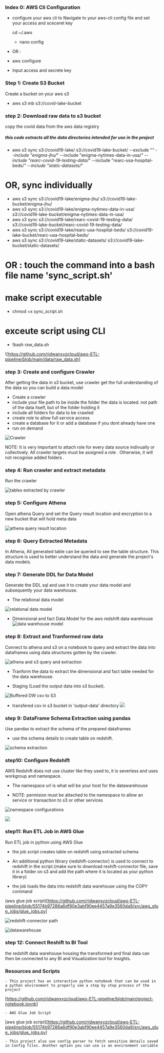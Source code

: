 ### Index 0: AWS Cli Configuration

- configure your aws cli to 
Navigate to your aws-cli config file and set your access and sceceret key 

    cd ~/.aws
    * nano config

- OR : 


* aws configure

- Input access and secrete key

### Step 1: Create S3 Bucket 

Create a bucket on your aws s3

* aws s3 mb s3://covid-lake-bucket


### step 2: Download raw data to s3 bucket
copy the covid data from the aws data registry

##### this code extracts all the data directories intended for use in the project

* aws s3 sync s3://covid19-lake/ s3://covid19-lake-bucket/ --exclude "*" --include "enigma-jhu/*" --include "enigma-nytimes-data-in-usa/*" --include "rearc-covid-19-testing-data/*" --include "rearc-usa-hospital-beds/*" --include "static-datasets/*"

# OR, sync individually

* aws s3 sync s3://covid19-lake/enigma-jhu/ s3://covid19-lake-bucket/enigma-jhu/
* aws s3 sync s3://covid19-lake/enigma-nytimes-data-in-usa/ s3://covid19-lake-bucket/enigma-nytimes-data-in-usa/
* aws s3 sync s3://covid19-lake/rearc-covid-19-testing-data/ s3://covid19-lake-bucket/rearc-covid-19-testing-data/
* aws s3 sync s3://covid19-lake/rearc-usa-hospital-beds/ s3://covid19-lake-bucket/rearc-usa-hospital-beds/
* aws s3 sync s3://covid19-lake/static-datasets/ s3://covid19-lake-bucket/static-datasets/

# OR : touch the command into a bash file name 'sync_script.sh' 
# make script executable
* chmod +x sync_script.sh

# exceute script using CLI

* !bash raw_data.sh

![https://github.com/ridwanxyzcloud/aws-ETL-pipeline/blob/main/data/raw_data.sh]

### step 3: Create and configure Crawler 

After getting the data in s3 bucket, use crawler get the full understanding of the data so you can build a data model 
- Create a crawler 
- include your file path to be inside the folder the data is located. not path of the data itself, but of the folder holding it 
- include all  folders for data to be crawled
- create role to allow full service access 
- create a database for it or add a database if you dont already have one 
- run on demand

![Crawler](https://github.com/ridwanxyzcloud/aws-ETL-pipeline/blob/main/snapshots/crawler.png)


NOTE: It is very important to attach role for every data source indivually or collectively. All crawler targets must be assigned a role . Otherwise, it will not recognise added folders .

### step 4: Run crawler and extract metadata
Run the crawler

![tables extracted by crawler](https://github.com/ridwanxyzcloud/aws-ETL-pipeline/blob/main/snapshots/crawler_tables.png)

### step  5: Configure Athena 
Open athena Query and set the Query result location and encryption to a new bucket that will hold meta data 

![athena query result location](https://github.com/ridwanxyzcloud/aws-ETL-pipeline/blob/main/snapshots/athena_query_location.png)


### step 6: Query Extracted Metadata
In Athena, All generated table can be queried to see the table structure. 
This structure is used to better understand the data and generate the project's data models.

### step 7: Generate DDL for Data Model
Generate the DDL sql and use it to create your data model and subsequently your data warehouse.
- The relational data model

![relational data model](https://github.com/ridwanxyzcloud/aws-ETL-pipeline/blob/main/data%20model/covid19-project-1NF.drawio.png)

- Dimensional and fact Data Model for the aws redshift data warehouse 
![data warehouse model](https://github.com/ridwanxyzcloud/aws-ETL-pipeline/blob/main/data%20model/covid19_DW_2NF.drawio.png)

### step 8: Extract and Tranformed raw data 
Connect to athena and s3 on a notebook to query and extract the data into dataframes using data structures gotten by the crawler.

![athena and s3 query and extraction](https://github.com/ridwanxyzcloud/aws-ETL-pipeline/blob/main/snapshots/athena_s3_query.png)

- Tranform the data to extract the dimensional and fact table needed for the data warehouse.


- Staging (Load the output data into s3 bucket).

![Buffered DW csv to S3](https://github.com/ridwanxyzcloud/aws-ETL-pipeline/blob/main/snapshots/buffred_csv_to_s3.png)

* transfered csv in s3 bucket in 'output-data' directory
![](https://github.com/ridwanxyzcloud/aws-ETL-pipeline/blob/main/snapshots/DW_csv_files_in_s3_bucket.png)

### step 9: DataFrame Schema Extraction using pandas 
Use pandas to extract the schema of the prepared dataframes
- use the schema details to create table on redshift.

![schema extraction](https://github.com/ridwanxyzcloud/aws-ETL-pipeline/blob/main/snapshots/schema_extraction.png)

### step10: Configure Redshift
AWS Redshift does not use cluster like they used to, it is severless and uses workgroup and namespace.

- The namespace url is what will be your host for the datawarehouse 

- NOTE: permision must be attached to the namespace to allow an service or transaction to s3 or other services

![namespace configurations](https://github.com/ridwanxyzcloud/aws-ETL-pipeline/blob/main/snapshots/namespace_1.png)

![](https://github.com/ridwanxyzcloud/aws-ETL-pipeline/blob/main/snapshots/namespace_2.png)

### step11: Run ETL Job in AWS Glue

Run ETL job in python using AWS Glue
- the job script creates table on redshift using extracted schema
- An additional python library (redshift-connector) is used to connect to redshift in the script.(make sure to download reshift-connector file, save it in a folder on s3 and add the path where it is located as your python library)

- the job loads the data into redshift data warehouse using the COPY command 

(aws glue job script)[https://github.com/ridwanxyzcloud/aws-ETL-pipeline/blob/55174b97286a6df90e3abf90ee4457a9e3560da9/src/aws_glue_jobs/glue_jobs.py]

![redshift-connector path](https://github.com/ridwanxyzcloud/aws-ETL-pipeline/blob/main/snapshots/redshift-connector-path.png)

![datawarehouse](https://github.com/ridwanxyzcloud/aws-ETL-pipeline/blob/main/snapshots/reshfit-data-warehouse%20.png)

### step 12: Connect Reshift to BI Tool 

the redshift data warehouse housing the transformed and final data  can then be connected to any BI and Visualization tool for Insights. 

### Resources and Scripts

    - This project has an interactive python notebook that can be used in a python environment to properly see a step by step process of the project

[https://github.com/ridwanxyzcloud/aws-ETL-pipeline/blob/main/project-notebook.ipynb]

    - AWS Glue Job Script

[aws glue job script][https://github.com/ridwanxyzcloud/aws-ETL-pipeline/blob/55174b97286a6df90e3abf90ee4457a9e3560da9/src/aws_glue_jobs/glue_jobs.py]


    - This project also use config parser to fetch sensitive details saved in Config files. Another option you can use is an environment variable